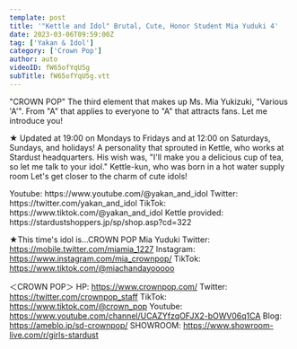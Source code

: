 ```yaml
---
template: post
title: '"Kettle and Idol" Brutal, Cute, Honor Student Mia Yuduki 4'
date: 2023-03-06T09:59:00Z
tag: ['Yakan & Idol']
category: ['Crown Pop']
author: auto 
videoID: fW65ofYqU5g
subTitle: fW65ofYqU5g.vtt
---
```

"CROWN POP" The third element that makes up Ms. Mia Yukizuki, "Various 'A'".
From "A" that applies to everyone to "A" that attracts fans. Let me introduce you!

★ Updated at 19:00 on Mondays to Fridays and at 12:00 on Saturdays, Sundays, and holidays!
A personality that sprouted in Kettle, who works at Stardust headquarters.
His wish was, "I'll make you a delicious cup of tea, so let me talk to your idol."
Kettle-kun, who was born in a hot water supply room
Let's get closer to the charm of cute idols!

<Kettle and Idol>
Youtube: https://www.youtube.com/@yakan_and_idol
Twitter: https://twitter.com/yakan_and_idol
TikTok: https://www.tiktok.com/@yakan_and_idol
Kettle provided: https://stardustshoppers.jp/sp/shop.asp?cd=322

★This time's idol is...CROWN POP Mia Yuduki
<Snow Moon Heart Love>
Twitter: https://mobile.twitter.com/miamia_1227
Instagram: https://www.instagram.com/mia_crownpop/
TikTok: https://www.tiktok.com/@miachandayooooo

＜CROWN POP＞
HP: https://www.crownpop.com/
Twitter: https://twitter.com/crownpop_staff
TikTok: https://www.tiktok.com/@crown_pop
Youtube: https://www.youtube.com/channel/UCAZYfzqOFJX2-bOWV06q1CA
Blog: https://ameblo.jp/sd-crownpop/
SHOWROOM: https://www.showroom-live.com/r/girls-stardust